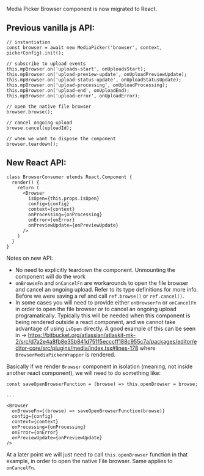 Media Picker Browser component is now migrated to React.

## Previous vanilla js API:
```
// instantiation
const browser = await new MediaPicker('browser', context, pickerConfig).init();

// subscribe to upload events
this.mpBrowser.on('uploads-start', onUploadsStart);
this.mpBrowser.on('upload-preview-update', onUploadPreviewUpdate);
this.mpBrowser.on('upload-status-update', onUploadStatusUpdate);
this.mpBrowser.on('upload-processing', onUploadProcessing);
this.mpBrowser.on('upload-end', onUploadEnd);
this.mpBrowser.on('upload-error', onUploadError);

// open the native file browser
browser.browse();

// cancel ongoing upload
browse.cancel(uploadId);

// when we want to dispose the component
browser.teardown();
```

## New React API:

```
class BrowserConsumer etends React.Component {
  render() {
    return (
      <Browser
        isOpen={this.props.isOpen}
        config={config}
        context={context}
        onProcessing={onProcessing}
        onError={onError}
        onPreviewUpdate={onPreviewUpdate}
      />
    )
  }
}
```

Notes on new API:
* No need to explicitly teardown the component. Unmounting the component will do the work
* `onBrowseFn` and `onCancelFn` are workarounds to open the file browser and cancel an ongoing upload. Refer to its type definitions for more info.
Before we were saving a ref and call `ref.browse()` or `ref.cancel()`.
* In some cases you will need to provide either `onBrowserFn` or `onCancelFn` in order to open the file browser or to cancel an ongoing upload programatically. 
Typically this will be needed when this component is being rendered outside a react component, and we cannot take advantage of using `isOpen` directly. 
A good example of this can be seen in -> https://bitbucket.org/atlassian/atlaskit-mk-2/src/d7a2e4a8fb8e35b841d751f5ecccff188c955c7a/packages/editor/editor-core/src/plugins/media/index.tsx#lines-178 where `BrowserMediaPickerWrapper` is rendered.

Basically if we render `Browser` component in isolation (meaning, not inside another react component), we will need to do something like:

```
const saveOpenBrowserFunction = (browse) => this.openBrowser = browse;

...

<Browser
  onBrowseFn={(browse) => saveOpenBrowserFunction(browse)}
  config={config}
  context={context}
  onProcessing={onProcessing}
  onError={onError}
  onPreviewUpdate={onPreviewUpdate}
/>
```

At a later point we will just need to call `this.openBrowser` function in that example, in order to open the native File browser. Same applies to `onCancelFn`.
